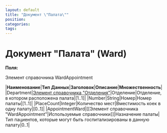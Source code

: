 ```yaml
---
layout: default
title: "Документ \"Палата\""
position: 
categories: 
tags: 
---
```


# Документ "Палата" (Ward)

**Поля:**

Элемент справочника WardAppointment

|**Наименование**|**Тип Данных**|**Заголовок**|**Описание**|**Множественность**|
|Department|[Элемент справочника "Отделения"](http://knowledge:8081/pages/viewpage.action?pageId=49250352)|Отделение|Отделение, в котором расположена палата|[1..1]|
|Number|String|Номер|Номер палаты|[1..1]|
|PlaceCount|Integer|Количество мест|Вместимость коек в одну палату|[0..1]|
|AppointmentWard|[[Элемент справочника "WardAppointment"|Используемые справочники]]|Назначение палаты|Тип пациентов, которые могут быть госпитализированы в данную палату|0..1|

